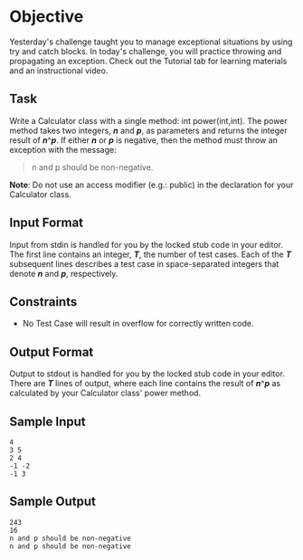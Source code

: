 # Objective
Yesterday's challenge taught you to manage exceptional situations by using try and catch blocks. In today's challenge, you will practice throwing and propagating an exception. Check out the Tutorial tab for learning materials and an instructional video.

## Task
Write a Calculator class with a single method: int power(int,int). The power method takes two integers, ***n*** and ***p***, as parameters and returns the integer result of ***n***^***p***. If either ***n*** or ***p*** is negative, then the method must throw an exception with the message: 
> n and p should be non-negative.

**Note**: Do not use an access modifier (e.g.: public) in the declaration for your Calculator class.

## Input Format

Input from stdin is handled for you by the locked stub code in your editor. The first line contains an integer, ***T***, the number of test cases. Each of the ***T*** subsequent lines describes a test case in  space-separated integers that denote ***n*** and ***p***, respectively.

## Constraints

- No Test Case will result in overflow for correctly written code.

## Output Format

Output to stdout is handled for you by the locked stub code in your editor. There are ***T*** lines of output, where each line contains the result of ***n***^***p*** as calculated by your Calculator class' power method.

## Sample Input

```
4
3 5
2 4
-1 -2
-1 3
```
## Sample Output

```
243
16
n and p should be non-negative
n and p should be non-negative
```